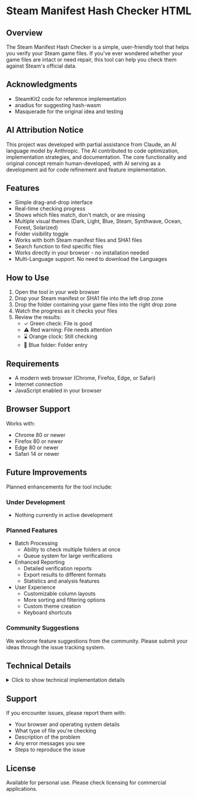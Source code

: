 # Steam Manifest Hash Checker HTML

## Overview
The Steam Manifest Hash Checker is a simple, user-friendly tool that helps you verify your Steam game files. If you've ever wondered whether your game files are intact or need repair, this tool can help you check them against Steam's official data.

## Acknowledgments
- SteamKit2 code for reference implementation
- anadius for suggesting hash-wasm
- Masquerade for the original idea and testing

## AI Attribution Notice
This project was developed with partial assistance from Claude, an AI language model by Anthropic. The AI contributed to code optimization, implementation strategies, and documentation. The core functionality and original concept remain human-developed, with AI serving as a development aid for code refinement and feature implementation.

## Features
- Simple drag-and-drop interface
- Real-time checking progress
- Shows which files match, don't match, or are missing
- Multiple visual themes (Dark, Light, Blue, Steam, Synthwave, Ocean, Forest, Solarized)
- Folder visibility toggle
- Works with both Steam manifest files and SHA1 files
- Search function to find specific files
- Works directly in your browser - no installation needed
- Multi-Language support. No need to download the Languages
## How to Use
1. Open the tool in your web browser
2. Drop your Steam manifest or SHA1 file into the left drop zone
3. Drop the folder containing your game files into the right drop zone
4. Watch the progress as it checks your files
5. Review the results:
   - ✓ Green check: File is good
   - ⚠ Red warning: File needs attention
   - ⌛ Orange clock: Still checking
   - 📁 Blue folder: Folder entry

## Requirements
- A modern web browser (Chrome, Firefox, Edge, or Safari)
- Internet connection
- JavaScript enabled in your browser

## Browser Support
Works with:
- Chrome 80 or newer
- Firefox 80 or newer
- Edge 80 or newer
- Safari 14 or newer

## Future Improvements
Planned enhancements for the tool include:

### Under Development
- Nothing currently in active development

### Planned Features
- Batch Processing
  - Ability to check multiple folders at once
  - Queue system for large verifications
- Enhanced Reporting
  - Detailed verification reports
  - Export results to different formats
  - Statistics and analysis features
- User Experience
  - Customizable column layouts
  - More sorting and filtering options
  - Custom theme creation
  - Keyboard shortcuts

### Community Suggestions
We welcome feature suggestions from the community. Please submit your ideas through the issue tracking system.

## Technical Details
<details>
<summary>Click to show technical implementation details</summary>

### Implementation Features
- Using hash-wasm (v4.11.0) for fast SHA-1 computation
- 8MB chunk processing for efficient memory use
- Advanced path matching system
- Real-time progress tracking
- Supports multiple SHA1 file formats:
  - `<hash> *<filename>`
  - `SHA1(<filename>)= <hash>`
  - `<hash> <filename>`

### Architecture
- WebAssembly for hash calculations
- Protobuf parsing for Steam manifests
- Modular component design
- Score-based path matching
- Memory-efficient file processing
- Asynchronous operations

### Performance Optimizations
- Chunked file processing
- Throttled progress updates
- WebAssembly acceleration
- Optimized folder structure management
- Efficient path matching algorithms
</details>

## Support
If you encounter issues, please report them with:
- Your browser and operating system details
- What type of file you're checking
- Description of the problem
- Any error messages you see
- Steps to reproduce the issue

## License
Available for personal use. Please check licensing for commercial applications.
